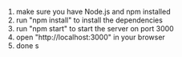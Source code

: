 1. make sure you have Node.js and npm installed
2. run "npm install" to install the dependencies
3. run "npm start" to start the server on port 3000
4. open "http://localhost:3000" in your browser
5. done
s
